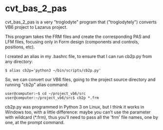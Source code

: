 # cvt_bas_2_pas
cvt_bas_2_pas is a very "troglodyte" program that ("troglodytely") converts VB6 project to Lazarus project.

This program takes the FRM files and create the corresponding PAS and LFM files, focusing only in Form design (components and controls, positions, etc).

I created an alias in my .bashrc file, to ensure that I can run cb2p.py from any directory:

	$ alias cb2p='python3 ~/bin/scripts/cb2p.py'

So, we can convert our VB6 files, going to the project source directory and running "cb2p" alias command:

	user@computer:~$ cd ~/project_vb6/src
	user@computer:~/project_vb6/src$ cb2p *.frm

cb2p.py was programmed in Python 3 on Linux, but I think it works in Windows too, with a little difference: maybe you can't use the parameter with wildcard (*.frm), thus you'll need to pass all the 'frm' file names, one by one, at the prompt command.
